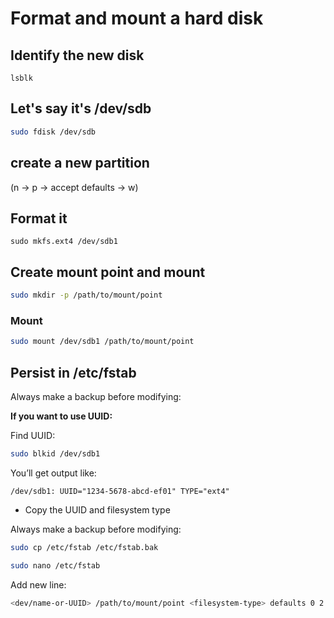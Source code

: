 # Format and mount a hard disk

## Identify the new disk

```
lsblk
```

## Let's say it's /dev/sdb

```bash
sudo fdisk /dev/sdb
```

## create a new partition 

(n → p → accept defaults → w)

## Format it

```
sudo mkfs.ext4 /dev/sdb1
```

## Create mount point and mount

```bash
sudo mkdir -p /path/to/mount/point
```

### Mount

```bash
sudo mount /dev/sdb1 /path/to/mount/point
```

## Persist in /etc/fstab

Always make a backup before modifying:

**If you want to use UUID:**

Find UUID:

```bash
sudo blkid /dev/sdb1
```

You’ll get output like:

```
/dev/sdb1: UUID="1234-5678-abcd-ef01" TYPE="ext4"
```

- Copy the UUID and filesystem type

Always make a backup before modifying:

```bash
sudo cp /etc/fstab /etc/fstab.bak
```

```bash
sudo nano /etc/fstab
```

Add new line:

```bash
<dev/name-or-UUID> /path/to/mount/point <filesystem-type> defaults 0 2
```
